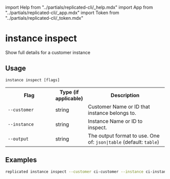 import Help from "../partials/replicated-cli/_help.mdx"
import App from "../partials/replicated-cli/_app.mdx"
import Token from "../partials/replicated-cli/_token.mdx"

# instance inspect

Show full details for a customer instance

## Usage

```
instance inspect [flags]
```

<table>
  <tr>
    <th width="30%">Flag</th>
    <th width="20%">Type (if applicable)</th>
    <th width="50%">Description</th>
  </tr>
  <tr>
    <td><code>--customer</code></td>
    <td>string</td>
    <td>Customer Name or ID that instance belongs to.</td>
  </tr>
  <tr>
    <td><code>--instance</code></td>
    <td>string</td>
    <td>Instance Name or ID to inspect.</td>
  </tr>
  <tr>
    <td><code>--output</code></td>
    <td>string</td>
    <td>The output format to use. One of: <code>json|table</code> (default: <code>table</code>)</td>
  </tr>
  <Help/>
  <App/>
  <Token/>
</table>

## Examples

```bash
replicated instance inspect --customer ci-customer --instance ci-instance --output json
```
